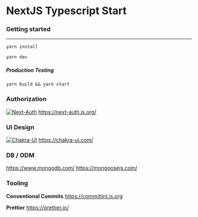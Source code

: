 # NextJS Typescript Start

### Getting started
***
```
yarn install
```
```
yarn dev
```

##### Production Testing
```
yarn build && yarn start
```
### Authorization
[![Next-Auth](https://next-auth.js.org/img/logo/logo-xs.png)](https://next-auth.js.org/)
https://next-auth.js.org/

### UI Design 
[![Chakra-UI](https://chakra-ui.com/favicon.png)](https://chakra-ui.com/)
https://chakra-ui.com/

### DB / ODM
https://www.mongodb.com/
https://mongoosejs.com/

### Tooling
**Conventional Commits**
https://commitlint.js.org

**Prettier**
https://prettier.io/